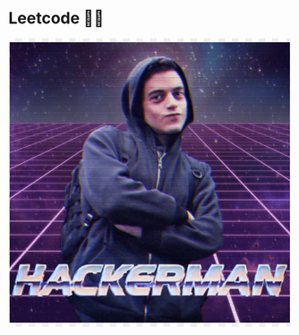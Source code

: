 # Leetcode :man_shrugging:

![alt text](https://github.com/rottaj/leetcode/blob/main/images/hackerman_alderson.png?raw=true)
